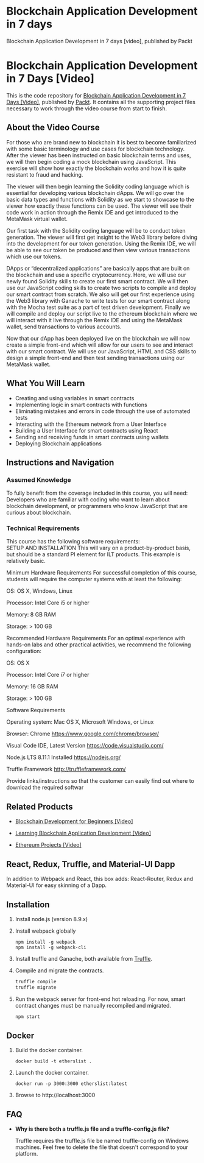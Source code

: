 # Blockchain Application Development in 7 days
Blockchain Application Development in 7 days [video], published by Packt

# Blockchain Application Development in 7 Days [Video]
This is the code repository for [Blockchain Application Development in 7 Days [Video]](https://www.packtpub.com/application-development/blockchain-application-development-7-days-video?utm_source=github&utm_medium=repository&utm_campaign=9781789341942), published by [Packt](https://www.packtpub.com/?utm_source=github). It contains all the supporting project files necessary to work through the video course from start to finish.
## About the Video Course
For those who are brand new to blockchain it is best to become familiarized with some basic terminology and use cases for blockchain technology. After the viewer has been instructed on basic blockchain terms and uses, we
will then begin coding a mock blockchain using JavaScript. This exercise will show how exactly the blockchain works and how it is quite resistant to fraud and hacking.

The viewer will then begin learning the Solidity coding language which is essential for developing various blockchain dApps. We will go over the basic data types and functions with Solidity as we start to showcase to the viewer how exactly these functions can be used. The viewer will see their code work in action through the Remix IDE and get introduced to the MetaMask virtual wallet.

Our first task with the Solidity coding language will be to conduct token generation. The viewer will first get insight to the Web3 library before diving into the development for our token generation. Using the Remix IDE, we will be able to see our token be produced and then view various transactions which use our tokens.

DApps or “decentralized applications” are basically apps that are built on the blockchain and use a specific cryptocurrency. Here, we will use our newly found Solidity skills to create our first smart contract. We will then use our JavaScript coding skills to create two scripts to compile and deploy our smart contract from scratch. We also will get our first experience using the Web3 library with Ganache to write tests for our smart contract along
with the Mocha test suite as a part of test driven development. Finally we will compile and deploy our script live to the ethereum blockchain where we will interact with it live through the Remix IDE and using the MetaMask wallet, send transactions to various accounts.

Now that our dApp has been deployed live on the blockchain we will now create a simple front-end which will allow for our users to see and interact with our smart contract. We will use our JavaScript, HTML and CSS skills to design a simple front-end and then test sending transactions using our MetaMask wallet.

<H2>What You Will Learn</H2>
<DIV class=book-info-will-learn-text>
<UL>
<LI><SPAN style="BACKGROUND-COLOR: transparent">Creating and using variables in smart contracts</SPAN> 
<LI>Implementing logic in smart contracts with functions 
<LI>Eliminating mistakes and errors in code through the use of automated tests 
<LI>Interacting with the Ethereum network from a User Interface 
<LI>Building a User Interface for smart contracts using React 
<LI>Sending and receiving funds in smart contracts using wallets 
<LI>Deploying Blockchain applications </LI></UL></DIV>

## Instructions and Navigation
### Assumed Knowledge
To fully benefit from the coverage included in this course, you will need:<br/>
Developers who are familiar with coding who want to learn about blockchain development, or programmers who know JavaScript that are curious about blockchain.
### Technical Requirements
This course has the following software requirements:<br/>
SETUP AND INSTALLATION
This will vary on a product-by-product basis, but should be a standard PI element for ILT products. This example is relatively basic.

Minimum Hardware Requirements
For successful completion of this course, students will require the computer systems with at least the following:


OS: OS X, Windows, Linux



Processor: Intel Core i5 or higher



Memory: 8 GB RAM



Storage: > 100 GB


Recommended Hardware Requirements
For an optimal experience with hands-on labs and other practical activities, we recommend the following configuration:


OS: OS X



Processor: Intel Core i7 or higher



Memory: 16 GB RAM



Storage: > 100 GB


Software Requirements

Operating system: Mac OS X, Microsoft Windows, or Linux



Browser: Chrome https://www.google.com/chrome/browser/



Visual Code IDE, Latest Version https://code.visualstudio.com/



Node.js LTS 8.11.1 Installed https://nodejs.org/



Truffle Framework http://truffleframework.com/


Provide links/instructions so that the customer can easily find out where to download the required softwar

## Related Products
* [Blockchain Development for Beginners [Video]](https://www.packtpub.com/big-data-and-business-intelligence/blockchain-development-beginners-video?utm_source=github&utm_medium=repository&utm_campaign=9781788830911)

* [Learning Blockchain Application Development [Video]](https://www.packtpub.com/application-development/learning-blockchain-application-development-video?utm_source=github&utm_medium=repository&utm_campaign=9781789345728)

* [Ethereum Projects [Video]](https://www.packtpub.com/big-data-and-business-intelligence/ethereum-projects-video?utm_source=github&utm_medium=repository&utm_campaign=9781788623261)



## React, Redux, Truffle, and Material-UI Dapp

In addition to Webpack and React, this box adds: React-Router, Redux and Material-UI for easy skinning of a Dapp.

## Installation

1. Install node.js (version 8.9.x)

1. Install webpack globally
    ```
    npm install -g webpack
    npm install -g webpack-cli
    ```

1. Install truffle and Ganache, both available from [Truffle](https://truffleframework.com/).

1. Compile and migrate the contracts.
    ```javascript
    truffle compile
    truffle migrate
    ```

1. Run the webpack server for front-end hot reloading. For now, smart contract changes must be manually recompiled and migrated.
    ```javascript
    npm start
    ```

## Docker

1. Build the docker container.
    ```
    docker build -t etherslist .
    ```

1. Launch the docker container.
    ```
    docker run -p 3000:3000 etherslist:latest
    ```

1. Browse to http://localhost:3000

## FAQ

* __Why is there both a truffle.js file and a truffle-config.js file?__

    Truffle requires the truffle.js file be named truffle-config on Windows machines. Feel free to delete the file that doesn't correspond to your platform.
